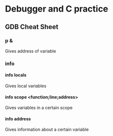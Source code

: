 # Debugger and C practice

## GDB Cheat Sheet
### p &<variable>
Gives address of variable

### info
#### info locals
Gives local variables

#### info scope <function;line;address>
Gives variables in a certain scope

#### info address <variable>
Gives information about a certain variable
